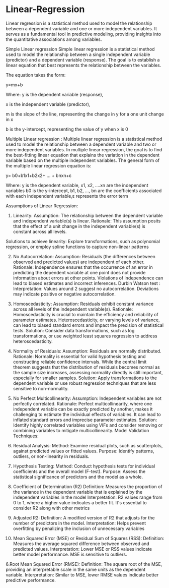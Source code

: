 # Linear-Regression

Linear regression is a statistical method used to model the relationship between a dependent variable and one or more independent variables. It serves as a fundamental tool in predictive modeling, providing insights into the quantitative associations among variables. 

Simple Linear regression
Simple linear regression is a statistical method used to model the relationship between a single independent variable (predictor) and a dependent variable (response). The goal is to establish a linear equation that best represents the relationship between the variables. 

The equation takes the form:

y=mx+b

Where:
y is the dependent variable (response),

x is the independent variable (predictor),

m is the slope of the line, representing the change in y for a one unit change in x

b is the y-intercept, representing the value of y when x is 0

Multiple Linear regression : 
Multiple linear regression is a statistical method used to model the relationship between a dependent variable and two or more independent variables. In multiple linear regression, the goal is to find the best-fitting linear equation that explains the variation in the dependent variable based on the multiple independent variables. The general form of the multiple linear regression equation is:

y= b0+b1x1+b2x2+ … + bnxn+ε

Where:
y is the dependent variable,
x1, x2, ….xn are the independent variables
b0 is the y-intercept,
b1, b2, …, bn are the coefficients associated with each independent variable,ε represents the error term

Assumptions of Linear Regression:
1. Linearity:
Assumption: The relationship between the dependent variable and independent variable(s) is linear.
Rationale: This assumption posits that the effect of a unit change in the independent variable(s) is constant across all levels.

Solutions to achieve linearity: Explore transformations, such as polynomial regression, or employ spline functions to capture non-linear patterns

2. No Autocorrelation:
Assumption: Residuals (the differences between observed and predicted values) are independent of each other.
Rationale: Independence ensures that the occurrence of an error in predicting the dependent variable at one point does not provide information about errors at other points. Violations of independence can lead to biased estimates and incorrect inferences.
Durbin Watson test : Interpretation: Values around 2 suggest no autocorrelation. Deviations may indicate positive or negative autocorrelation.

3. Homoscedasticity:
Assumption: Residuals exhibit constant variance across all levels of the independent variable(s).
Rationale: Homoscedasticity is crucial to maintain the efficiency and reliability of parameter estimates. Heteroscedasticity, or varying levels of variance, can lead to biased standard errors and impact the precision of statistical tests.
Solution: Consider data transformations, such as log transformations, or use weighted least squares regression to address heteroscedasticity.
4. Normality of Residuals:
Assumption: Residuals are normally distributed.
Rationale: Normality is essential for valid hypothesis testing and constructing reliable confidence intervals. While the central limit theorem suggests that the distribution of residuals becomes normal as the sample size increases, assessing normality directly is still important, especially for smaller samples.
Solution: Apply transformations to the dependent variable or use robust regression techniques that are less sensitive to non-normality.
5. No Perfect Multicollinearity:
Assumption: Independent variables are not perfectly correlated.
Rationale: Perfect multicollinearity, where one independent variable can be exactly predicted by another, makes it challenging to estimate the individual effects of variables. It can lead to inflated standard errors and imprecise parameter estimates.
Solution: Identify highly correlated variables using VIFs and consider removing or combining variables to mitigate multicollinearity.
Model Validation Techniques:
1. Residual Analysis:
Method: Examine residual plots, such as scatterplots, against predicted values or fitted values.
Purpose: Identify patterns, outliers, or non-linearity in residuals.
2. Hypothesis Testing:
Method: Conduct hypothesis tests for individual coefficients and the overall model (F-test).
Purpose: Assess the statistical significance of predictors and the model as a whole.
3. Coefficient of Determination (R2)
Definition: Measures the proportion of the variance in the dependent variable that is explained by the independent variables in the model
Interpretation: R2 values range from 0 to 1, where a higher value indicates a better fit. It's essential to consider R2 along with other metrics
4. Adjusted R2: 
 Definition: A modified version of R2 that adjusts for the number of predictors in the model. 
Interpretation: Helps prevent overfitting by penalizing the inclusion of unnecessary variables

5. Mean Squared Error (MSE) or Residual Sum of Squares (RSS):
Definition: Measures the average squared difference between observed and predicted values.
Interpretation: Lower MSE or RSS values indicate better model performance. MSE is sensitive to outliers.


6.Root Mean Squared Error (RMSE):
Definition: The square root of the MSE, providing an interpretable scale in the same units as the dependent variable.
Interpretation: Similar to MSE, lower RMSE values indicate better predictive performance.

